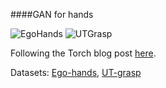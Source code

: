 ####GAN for hands

![EgoHands](https://github.com/minghuam/gan-grasp/blob/master/results/egohands.gif)
![UTGrasp](https://github.com/minghuam/gan-grasp/blob/master/results/utgrasp.gif)

Following the Torch blog post [here](http://torch.ch/blog/2015/11/13/gan.html).

Datasets: [Ego-hands](http://vision.soic.indiana.edu/projects/egohands/), [UT-grasp](http://www.hci.iis.u-tokyo.ac.jp/~cai-mj/utgrasp_dataset.html) 
